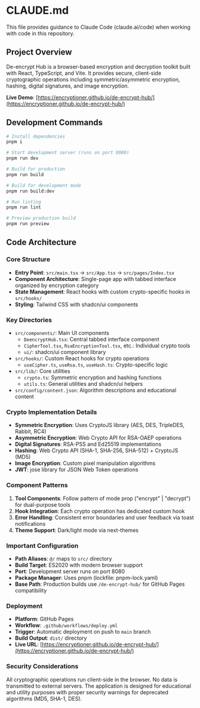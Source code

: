 # CLAUDE.md

This file provides guidance to Claude Code (claude.ai/code) when working with code in this repository.

## Project Overview

De-encrypt Hub is a browser-based encryption and decryption toolkit built with React, TypeScript, and Vite. It provides secure, client-side cryptographic operations including symmetric/asymmetric encryption, hashing, digital signatures, and image encryption.

**Live Demo**: [https://encryptioner.github.io/de-encrypt-hub/](https://encryptioner.github.io/de-encrypt-hub/)

## Development Commands

```bash
# Install dependencies
pnpm i

# Start development server (runs on port 8080)
pnpm run dev

# Build for production
pnpm run build

# Build for development mode
pnpm run build:dev

# Run linting
pnpm run lint

# Preview production build
pnpm run preview
```

## Code Architecture

### Core Structure
- **Entry Point**: `src/main.tsx` → `src/App.tsx` → `src/pages/Index.tsx`
- **Component Architecture**: Single-page app with tabbed interface organized by encryption category
- **State Management**: React hooks with custom crypto-specific hooks in `src/hooks/`
- **Styling**: Tailwind CSS with shadcn/ui components

### Key Directories

- `src/components/`: Main UI components
  - `DeencryptHub.tsx`: Central tabbed interface component
  - `CipherTool.tsx`, `RsaEncryptionTool.tsx`, etc.: Individual crypto tools
  - `ui/`: shadcn/ui component library
- `src/hooks/`: Custom React hooks for crypto operations
  - `useCipher.ts`, `useRsa.ts`, `useHash.ts`: Crypto-specific logic
- `src/lib/`: Core utilities
  - `crypto.ts`: Symmetric encryption and hashing functions
  - `utils.ts`: General utilities and shadcn/ui helpers
- `src/config/content.json`: Algorithm descriptions and educational content

### Crypto Implementation Details

- **Symmetric Encryption**: Uses CryptoJS library (AES, DES, TripleDES, Rabbit, RC4)
- **Asymmetric Encryption**: Web Crypto API for RSA-OAEP operations
- **Digital Signatures**: RSA-PSS and Ed25519 implementations
- **Hashing**: Web Crypto API (SHA-1, SHA-256, SHA-512) + CryptoJS (MD5)
- **Image Encryption**: Custom pixel manipulation algorithms
- **JWT**: jose library for JSON Web Token operations

### Component Patterns

1. **Tool Components**: Follow pattern of mode prop ("encrypt" | "decrypt") for dual-purpose tools
2. **Hook Integration**: Each crypto operation has dedicated custom hook
3. **Error Handling**: Consistent error boundaries and user feedback via toast notifications
4. **Theme Support**: Dark/light mode via next-themes

### Important Configuration

- **Path Aliases**: `@/` maps to `src/` directory
- **Build Target**: ES2020 with modern browser support
- **Port**: Development server runs on port 8080
- **Package Manager**: Uses pnpm (lockfile: pnpm-lock.yaml)
- **Base Path**: Production builds use `/de-encrypt-hub/` for GitHub Pages compatibility

### Deployment

- **Platform**: GitHub Pages
- **Workflow**: `.github/workflows/deploy.yml`
- **Trigger**: Automatic deployment on push to `main` branch
- **Build Output**: `dist/` directory
- **Live URL**: [https://encryptioner.github.io/de-encrypt-hub/](https://encryptioner.github.io/de-encrypt-hub/)

### Security Considerations

All cryptographic operations run client-side in the browser. No data is transmitted to external servers. The application is designed for educational and utility purposes with proper security warnings for deprecated algorithms (MD5, SHA-1, DES).